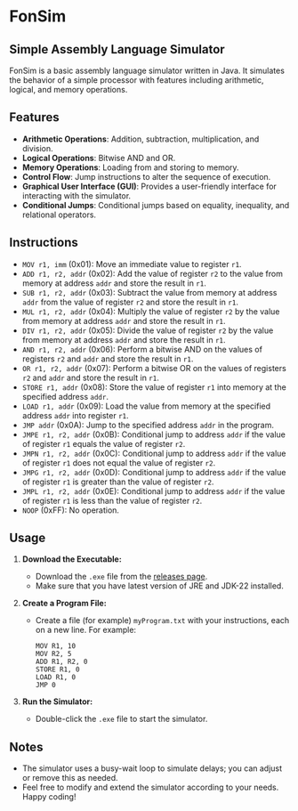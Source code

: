 # FonSim

## Simple Assembly Language Simulator

FonSim is a basic assembly language simulator written in Java. It simulates the behavior of a simple processor with features including arithmetic, logical, and memory operations.

## Features

- **Arithmetic Operations**: Addition, subtraction, multiplication, and division.
- **Logical Operations**: Bitwise AND and OR.
- **Memory Operations**: Loading from and storing to memory.
- **Control Flow**: Jump instructions to alter the sequence of execution.
- **Graphical User Interface (GUI)**: Provides a user-friendly interface for interacting with the simulator.
- **Conditional Jumps**: Conditional jumps based on equality, inequality, and relational operators.

## Instructions

- `MOV r1, imm` (0x01): Move an immediate value to register `r1`.
- `ADD r1, r2, addr` (0x02): Add the value of register `r2` to the value from memory at address `addr` and store the result in `r1`.
- `SUB r1, r2, addr` (0x03): Subtract the value from memory at address `addr` from the value of register `r2` and store the result in `r1`.
- `MUL r1, r2, addr` (0x04): Multiply the value of register `r2` by the value from memory at address `addr` and store the result in `r1`.
- `DIV r1, r2, addr` (0x05): Divide the value of register `r2` by the value from memory at address `addr` and store the result in `r1`.
- `AND r1, r2, addr` (0x06): Perform a bitwise AND on the values of registers `r2` and `addr` and store the result in `r1`.
- `OR r1, r2, addr` (0x07): Perform a bitwise OR on the values of registers `r2` and `addr` and store the result in `r1`.
- `STORE r1, addr` (0x08): Store the value of register `r1` into memory at the specified address `addr`.
- `LOAD r1, addr` (0x09): Load the value from memory at the specified address `addr` into register `r1`.
- `JMP addr` (0x0A): Jump to the specified address `addr` in the program.
- `JMPE r1, r2, addr` (0x0B): Conditional jump to address `addr` if the value of register `r1` equals the value of register `r2`.
- `JMPN r1, r2, addr` (0x0C): Conditional jump to address `addr` if the value of register `r1` does not equal the value of register `r2`.
- `JMPG r1, r2, addr` (0x0D): Conditional jump to address `addr` if the value of register `r1` is greater than the value of register `r2`.
- `JMPL r1, r2, addr` (0x0E): Conditional jump to address `addr` if the value of register `r1` is less than the value of register `r2`.
- `NOOP` (0xFF): No operation.

## Usage

1. **Download the Executable:**
   - Download the `.exe` file from the [releases page](https://github.com/AfonsoFaria20s/assembly-simulator/releases).
   - Make sure that you have latest version of JRE and JDK-22 installed.

2. **Create a Program File:**
   - Create a file (for example) `myProgram.txt` with your instructions, each on a new line. For example:
     ```
     MOV R1, 10
     MOV R2, 5
     ADD R1, R2, 0
     STORE R1, 0
     LOAD R1, 0
     JMP 0
     ```

3. **Run the Simulator:**
   - Double-click the `.exe` file to start the simulator.

## Notes

- The simulator uses a busy-wait loop to simulate delays; you can adjust or remove this as needed.
- Feel free to modify and extend the simulator according to your needs. Happy coding!

